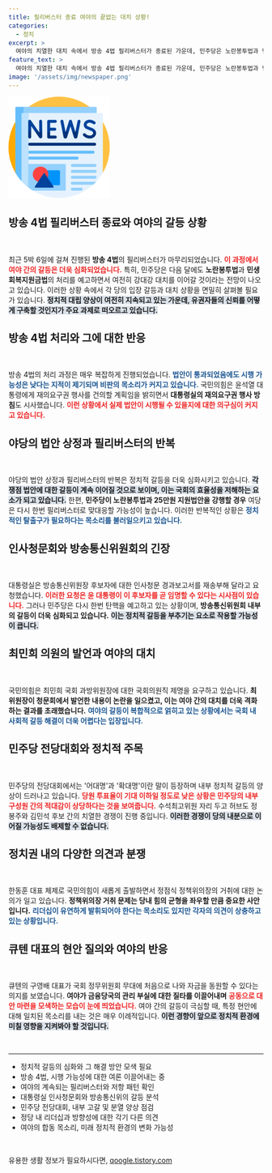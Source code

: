 ```yaml
---
title: 필리버스터 종료 여야의 끝없는 대치 상황!
categories:
  - 정치
excerpt: >
  여야의 치열한 대치 속에서 방송 4법 필리버스터가 종료된 가운데, 민주당은 노란봉투법과 민생회복지원금법 강행을 예고했습니다. 정치권의 긴장감이 고조되는 지금, 향후 상황은 어떻게 전개될까요? 클릭하여 깊이 있는 논의를 확인해보세요!
feature_text: >
  여야의 치열한 대치 속에서 방송 4법 필리버스터가 종료된 가운데, 민주당은 노란봉투법과 민생회복지원금법 강행을 예고했습니다. 정치권의 긴장감이 고조되는 지금, 향후 상황은 어떻게 전개될까요? 클릭하여 깊이 있는 논의를 확인해보세요!
image: '/assets/img/newspaper.png'
---
```


<p><img src="/assets/img/newspaper.png" alt="kimp 속보" /></p>

<h2 data-ke-size="size26">방송 4법 필리버스터 종료와 여야의 갈등 상황</h2>

<p data-ke-size="size16">&nbsp;</p>

<p>최근 5박 6일에 걸쳐 진행된 <b>방송 4법</b>의 필리버스터가 마무리되었습니다. <b><span style="color: #ee2323;">이 과정에서 여야 간의 갈등은 더욱 심화되었습니다.</span></b> 특히, 민주당은 다음 달에도 <b>노란봉투법</b>과 <b>민생회복지원금법</b>의 처리를 예고하면서 여전히 강대강 대치를 이어갈 것이라는 전망이 나오고 있습니다. 이러한 상황 속에서 각 당의 입장 갈등과 대치 상황을 면밀히 살펴볼 필요가 있습니다. <b><span style="background-color: #21538527;">정치적 대립 양상이 여전히 지속되고 있는 가운데, 유권자들의 신뢰를 어떻게 구축할 것인지가 주요 과제로 떠오르고 있습니다.</span></b> </p>

<h2 data-ke-size="size26">방송 4법 처리와 그에 대한 반응</h2>

<p data-ke-size="size16">&nbsp;</p>

<p>방송 4법의 처리 과정은 매우 복잡하게 진행되었습니다. <b><span style="color: #1a5490;">법안이 통과되었음에도 시행 가능성은 낮다는 지적이 제기되며 비판의 목소리가 커지고 있습니다.</span></b> 국민의힘은 윤석열 대통령에게 재의요구권 행사를 건의할 계획임을 밝히면서 <b>대통령실의 재의요구권 행사 방침</b>도 시사했습니다. <b><span style="color: #ee2323;">이런 상황에서 실제 법안이 시행될 수 있을지에 대한 의구심이 커지고 있습니다.</span></b></p>

<h2 data-ke-size="size26">야당의 법안 상정과 필리버스터의 반복</h2>

<p data-ke-size="size16">&nbsp;</p>

<p>야당의 법안 상정과 필리버스터의 반복은 정치적 갈등을 더욱 심화시키고 있습니다. <b><span style="background-color: #21538527;">각 쟁점 법안에 대한 갈등이 계속 이어질 것으로 보이며, 이는 국회의 효율성을 저해하는 요소가 되고 있습니다.</span></b> 한편, <b>민주당이 노란봉투법과 25만원 지원법안을 강행할 경우</b> 여당은 다시 한번 필리버스터로 맞대응할 가능성이 높습니다. 이러한 반복적인 상황은 <b><span style="color: #1a5490;">정치적인 탈출구가 필요하다는 목소리를 불러일으키고 있습니다.</span></b></p>

<h2 data-ke-size="size26">인사청문회와 방송통신위원회의 긴장</h2>

<p data-ke-size="size16">&nbsp;</p>

<p>대통령실은 방송통신위원장 후보자에 대한 인사청문 경과보고서를 재송부해 달라고 요청했습니다. <b><span style="color: #ee2323;">이러한 요청은 윤 대통령이 이 후보자를 곧 임명할 수 있다는 시사점이 있습니다.</span></b> 그러나 민주당은 다시 한번 탄핵을 예고하고 있는 상황이며, <b>방송통신위원회 내부의 갈등이 더욱 심화되고 있습니다.</b> <b><span style="background-color: #21538527;">이는 정치적 갈등을 부추기는 요소로 작용할 가능성이 큽니다.</span></b></p>

<h2 data-ke-size="size26">최민희 의원의 발언과 여야의 대치</h2>

<p data-ke-size="size16">&nbsp;</p>

<p>국민의힘은 최민희 국회 과방위원장에 대한 국회의원직 제명을 요구하고 있습니다. <b>최 위원장이 청문회에서 발언한 내용이 논란을 일으켰고, 이는 여야 간의 대치를 더욱 격화하는 결과를 초래했습니다.</b> <b><span style="color: #1a5490;">여야의 갈등이 복합적으로 얽히고 있는 상황에서는 국회 내 사회적 갈등 해결이 더욱 어렵다는 입장입니다.</span></b></p>

<h2 data-ke-size="size26">민주당 전당대회와 정치적 주목</h2>

<p data-ke-size="size16">&nbsp;</p>

<p>민주당의 전당대회에서는 '어대명'과 '확대명'이란 말이 등장하며 내부 정치적 갈등의 양상이 드러나고 있습니다. <b><span style="color: #ee2323;">당원 투표율이 기대 이하일 정도로 낮은 상황은 민주당의 내부 구성원 간의 적대감이 상당하다는 것을 보여줍니다.</span></b> 수석최고위원 자리 두고 허브도 정봉주와 김민석 후보 간의 치열한 경쟁이 진행 중입니다. <b><span style="background-color: #21538527;">이러한 경쟁이 당의 내분으로 이어질 가능성도 배제할 수 없습니다.</span></b></p>

<h2 data-ke-size="size26">정치권 내의 다양한 의견과 분쟁</h2>

<p data-ke-size="size16">&nbsp;</p>

<p>한동훈 대표 체제로 국민의힘이 새롭게 출발하면서 정점식 정책위의장의 거취에 대한 논의가 일고 있습니다. <b>정책위의장 거취 문제는 당내 힘의 균형을 좌우할 만큼 중요한 사안입니다.</b> <b><span style="color: #1a5490;">리더십이 유연하게 발휘되어야 한다는 목소리도 있지만 각자의 의견이 상충하고 있는 상황입니다.</span></b> </p>

<h2 data-ke-size="size26">큐텐 대표의 현안 질의와 여야의 반응</h2>

<p data-ke-size="size16">&nbsp;</p>

<p>큐텐의 구영배 대표가 국회 정무위원회 무대에 처음으로 나와 자금을 동원할 수 있다는 의지를 보였습니다. <b>여야가 금융당국의 관리 부실에 대한 질타를 이끌어내며</b> <b><span style="color: #ee2323;">공동으로 대안 마련을 모색하는 모습이 눈에 띄었습니다.</span></b> 여야 간의 갈등이 극심할 때, 특정 현안에 대해 일치된 목소리를 내는 것은 매우 이례적입니다. <b><span style="background-color: #21538527;">이런 경향이 앞으로 정치적 환경에 미칠 영향을 지켜봐야 할 것입니다.</span></b> </p>

<p data-ke-size="size16">&nbsp;</p> 

<hr> 

<ul>
<li>정치적 갈등의 심화와 그 해결 방안 모색 필요</li>
<li>방송 4법, 시행 가능성에 대한 여론 이끌어내는 중</li>
<li>여야의 계속되는 필리버스터와 저항 패턴 확인</li>
<li>대통령실 인사청문회와 방송통신위의 갈등 분석</li>
<li>민주당 전당대회, 내부 고갈 및 분열 양상 점검</li>
<li>정당 내 리더십과 방향성에 대한 각기 다른 의견</li>
<li>여야의 합동 목소리, 미래 정치적 환경의 변화 가능성</li>
</ul> 

<p data-ke-size="size16">&nbsp;</p>
유용한 생활 정보가 필요하시다면, <a href="https://qoogle.tistory.com" rel="dofollow">qoogle.tistory.com</a>


